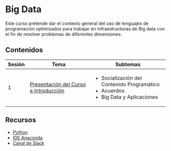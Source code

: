 # Big Data

Este curso pretende dar el contexto general del uso de lenguajes de programación optimizados para trabajar en infraestructuras de Big data con el fin de resolver problemas de diferentes dimensiones.

## Contenidos 

| Sesión | Tema          | Subtemas    |
|--------|---------------|-------------|
| 1      | [Presentación del Curso e Introducción](https://github.com/camiloyatet/USA_BIg_Data/blob/master/Sesion1/Introduccion%20BigData.pdf) | <ul><li> Socialización del Contenido Programático </li><li> Acuerdos </li> <li> Big Data y Aplicaciones </li></ul> |

## Recursos
* [Python](https://www.python.org/downloads/)
* [IDE Anaconda ](https://www.anaconda.com/products/individual)
* [Canal de Slack](https://join.slack.com/t/usabigdata/shared_invite/zt-gatv30lf-JhRppe6XhPkNliig5aJrog)
